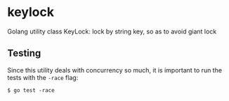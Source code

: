 # keylock
Golang utility class KeyLock: lock by string key, so as to avoid giant lock

## Testing

Since this utility deals with concurrency so much, it is important to run the tests with the `-race` flag:

    $ go test -race
